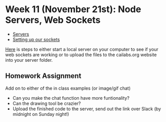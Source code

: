 <h1>Week 11 (November 21st): Node Servers, Web Sockets</h1>
<ul>

<li><a href="https://docs.google.com/presentation/d/18ig6jYPhaMnrPY6dzZ7r8NeI9JuTVaB0iWI5opIKlw0/edit#slide=id.p">Servers</a></li>
<li><a href="http://shaunaxani.com/cuny/mmp310/week11/index.html">Setting up our sockets</a></li>
</ul>

<a href="https://docs.google.com/presentation/d/1HXzDk6xzBB9NAshpH-EYpRQ-SWvB-qbIDzreP_V1XcA/edit#slide=id.p">Here</a> is steps to either start a local server on your computer to see if your web sockets are working or to upload the files to the cailabs.org website into your server folder. 

<h2>Homework Assignment</h2>
Add on to either of the in class examples (or image/gif chat)
<ul>
<li>Can you make the chat function have more funtionality?</li>
<li>Can the drawing tool be crazier?</li>
<li>Upload the finished code to the server, send out the link over Slack (by midnight on Sunday night!)</li>
</ul>

